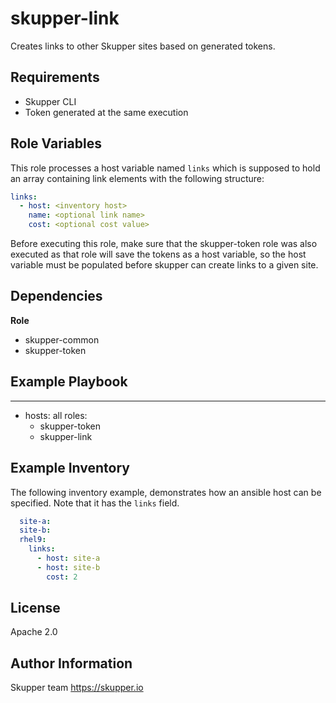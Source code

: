 skupper-link
============

Creates links to other Skupper sites based on generated tokens.

Requirements
------------

* Skupper CLI
* Token generated at the same execution

Role Variables
--------------

This role processes a host variable named `links` which is supposed
to hold an array containing link elements with the following structure:

```yaml
links:
  - host: <inventory host>
    name: <optional link name>
    cost: <optional cost value>
```

Before executing this role, make sure that the skupper-token role was also
executed as that role will save the tokens as a host variable, so the host
variable must be populated before skupper can create links to a given site.

Dependencies
------------

**Role**

* skupper-common
* skupper-token

Example Playbook
----------------

---
- hosts: all
  roles:
    - skupper-token
    - skupper-link

Example Inventory
-----------------

The following inventory example, demonstrates how an ansible host
can be specified. Note that it has the `links` field.

```yaml
  site-a:
  site-b:
  rhel9:
    links:
      - host: site-a
      - host: site-b
        cost: 2
```

License
-------

Apache 2.0

Author Information
------------------

Skupper team
https://skupper.io

